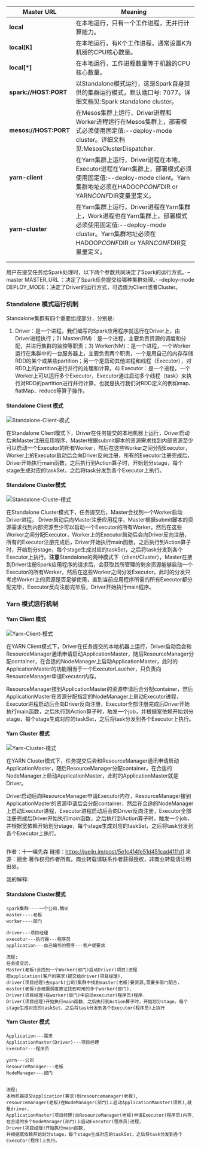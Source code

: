 

| **Master URL**        | **Meaning**                                                  |
| --------------------- | ------------------------------------------------------------ |
| **local**             | 在本地运行，只有一个工作进程，无并行计算能力。               |
| **local[K]**          | 在本地运行，有K个工作进程，通常设置K为机器的CPU核心数量。    |
| **local[\*]**         | 在本地运行，工作进程数量等于机器的CPU核心数量。              |
| **spark://HOST:PORT** | 以Standalone模式运行，这是Spark自身提供的集群运行模式，默认端口号: 7077。详细文档见:Spark standalone cluster。 |
| **mesos://HOST:PORT** | 在Mesos集群上运行，Driver进程和Worker进程运行在Mesos集群上，部署模式必须使用固定值:--deploy-mode cluster。详细文档见:MesosClusterDispatcher. |
| **yarn-client**       | 在Yarn集群上运行，Driver进程在本地，Executor进程在Yarn集群上，部署模式必须使用固定值:--deploy-mode   client。Yarn集群地址必须在HADOOP*CONF*DIR or YARN*CONF*DIR变量里定义。 |
| **yarn-cluster**      | 在Yarn集群上运行，Driver进程在Yarn集群上，Work进程也在Yarn集群上，部署模式必须使用固定值:--deploy-mode cluster。Yarn集群地址必须在HADOOP*CONF*DIR   or YARN*CONF*DIR变量里定义。 |
|                       |                                                              |
|                       |                                                              |

用户在提交任务给Spark处理时，以下两个参数共同决定了Spark的运行方式。· –master MASTER_URL ：决定了Spark任务提交给哪种集群处理。· –deploy-mode DEPLOY_MODE：决定了Driver的运行方式，可选值为Client或者Cluster。



### Standalone 模式运行机制

Standalone集群有四个重要组成部分，分别是:

1) Driver：是一个进程，我们编写的Spark应用程序就运行在Driver上，由Driver进程执行；2) Master(RM)：是一个进程，主要负责资源的调度和分配，并进行集群的监控等职责；3) Worker(NM)：是一个进程，一个Worker运行在集群中的一台服务器上，主要负责两个职责，一个是用自己的内存存储RDD的某个或某些partition；另一个是启动其他进程和线程（Executor），对RDD上的partition进行并行的处理和计算。4) Executor：是一个进程，一个Worker上可以运行多个Executor，Executor通过启动多个线程（task）来执行对RDD的partition进行并行计算，也就是执行我们对RDD定义的例如map、flatMap、reduce等算子操作。

#### 

#### Standalone Client 模式

![Standalone-Client-模式](/Users/weijiqian/Desktop/%25E5%25A4%25A7%25E6%2595%25B0%25E6%258D%25AE/StudyNotes/image-md/Standalone-Client-%25E6%25A8%25A1%25E5%25BC%258F.png)

在Standalone Client模式下，Driver在任务提交的本地机器上运行，Driver启动后向Master注册应用程序，Master根据submit脚本的资源需求找到内部资源至少可以启动一个Executor的所有Worker，然后在这些Worker之间分配Executor，Worker上的Executor启动后会向Driver反向注册，所有的Executor注册完成后，Driver开始执行main函数，之后执行到Action算子时，开始划分stage，每个stage生成对应的taskSet，之后将task分发到各个Executor上执行。

#### 

#### Standalone Cluster模式

![Standalone-Cluste-模式](/Users/weijiqian/Desktop/%25E5%25A4%25A7%25E6%2595%25B0%25E6%258D%25AE/StudyNotes/image-md/Standalone-Cluste-%25E6%25A8%25A1%25E5%25BC%258F.png)

在Standalone Cluster模式下，任务提交后，Master会找到一个Worker启动Driver进程， Driver启动后向Master注册应用程序，Master根据submit脚本的资源需求找到内部资源至少可以启动一个Executor的所有Worker，然后在这些Worker之间分配Executor，Worker上的Executor启动后会向Driver反向注册，所有的Executor注册完成后，Driver开始执行main函数，之后执行到Action算子时，开始划分stage，每个stage生成对应的taskSet，之后将task分发到各个Executor上执行。**注意**Standalone的两种模式下（client/Cluster），Master在接到Driver注册Spark应用程序的请求后，会获取其所管理的剩余资源能够启动一个Executor的所有Worker，然后在这些Worker之间分发Executor，此时的分发只考虑Worker上的资源是否足够使用，直到当前应用程序所需的所有Executor都分配完毕，Executor反向注册完毕后，Driver开始执行main程序。

### Yarn 模式运行机制



#### Yarn Client 模式

![Yarn-Client-模式](/Users/weijiqian/Desktop/%25E5%25A4%25A7%25E6%2595%25B0%25E6%258D%25AE/StudyNotes/image-md/Yarn-Client-%25E6%25A8%25A1%25E5%25BC%258F.png)



在YARN Client模式下，Driver在任务提交的本地机器上运行，Driver启动后会和ResourceManager通讯申请启动ApplicationMaster，随后ResourceManager分配container，在合适的NodeManager上启动ApplicationMaster，此时的ApplicationMaster的功能相当于一个ExecutorLaucher，只负责向ResourceManager申请Executor内存。

ResourceManager接到ApplicationMaster的资源申请后会分配container，然后ApplicationMaster在资源分配指定的NodeManager上启动Executor进程，Executor进程启动后会向Driver反向注册，Executor全部注册完成后Driver开始执行main函数，之后执行到Action算子时，触发一个job，并根据宽依赖开始划分stage，每个stage生成对应的taskSet，之后将task分发到各个Executor上执行。





#### Yarn Cluster 模式

![Yarn-Cluster-模式](/Users/weijiqian/Desktop/%25E5%25A4%25A7%25E6%2595%25B0%25E6%258D%25AE/StudyNotes/image-md/Yarn-Cluster-%25E6%25A8%25A1%25E5%25BC%258F.png)



在YARN Cluster模式下，任务提交后会和ResourceManager通讯申请启动ApplicationMaster，随后ResourceManager分配container，在合适的NodeManager上启动ApplicationMaster，此时的ApplicationMaster就是Driver。

Driver启动后向ResourceManager申请Executor内存，ResourceManager接到ApplicationMaster的资源申请后会分配container，然后在合适的NodeManager上启动Executor进程，Executor进程启动后会向Driver反向注册，Executor全部注册完成后Driver开始执行main函数，之后执行到Action算子时，触发一个job，并根据宽依赖开始划分stage，每个stage生成对应的taskSet，之后将task分发到各个Executor上执行。

## 



作者：十一喵先森
链接：https://juejin.im/post/5e1c414fe51d451cad4111d1
来源：掘金
著作权归作者所有。商业转载请联系作者获得授权，非商业转载请注明出处。



我的解释:

#### Standalone Cluster模式

```
spark集群----一个公司.腾讯
master----老板
worker----部门

driver---项目经理
execotur---执行器---程序员
application---自己编写的程序---客户提要求

流程:
任务提交后，
Master(老板)会找到一个Worker(部门)启动Driver(项目)进程
把application(客户的需求)提交给driver(项目经理),
driver(项目经理)去spark(公司)集群中找到master(老板)要资源,需要多部门配合.
master(老板)会根据调度算法找到可用的多个worker(部门),
Driver(项目经理)在worker(部门)中启动executor(程序员)程序.
Driver(项目经理)开始执行main函数，之后执行到Action算子时，开始划分stage，每个stage生成对应的taskSet，之后将task分发到各个Executor(程序员)上执行
```

#### Yarn Cluster 模式

```
Application---需求
ApplicationMaster(Driver)---项目经理
Executor---程序员

yarn---公司
ResourceManager---老板
NodeManager---部门


流程:
本地机器提交application(需求)到resourcemanager(老板),
resourcemanager(老板)在NodeManager(部门)上启动ApplicationManster(项目),就是driver.
ApplicationMaster(项目经理)向ResourceManager(老板)申请Executor(程序员)内存,
在合适的多个NodeManager(部门)上启动Executor(程序员)进程，
Driver(项目经理)开始执行main函数,
并根据宽依赖开始划分stage，每个stage生成对应的taskSet，之后将task分发到各个Executor(程序)上执行。

```

